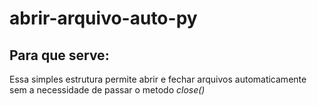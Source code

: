 # abrir-arquivo-auto-py
## Para que serve:
Essa simples estrutura permite abrir e fechar arquivos automaticamente sem a necessidade de passar o metodo *close()*
